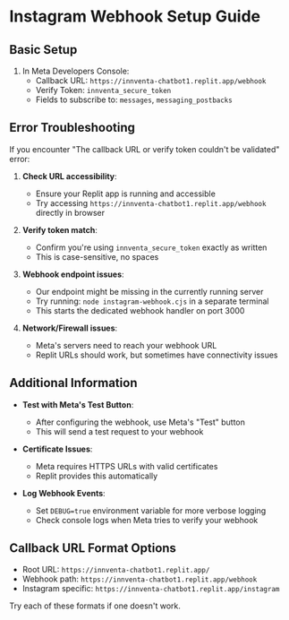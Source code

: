 # Instagram Webhook Setup Guide

## Basic Setup

1. In Meta Developers Console:
   - Callback URL: `https://innventa-chatbot1.replit.app/webhook`
   - Verify Token: `innventa_secure_token`
   - Fields to subscribe to: `messages`, `messaging_postbacks`

## Error Troubleshooting

If you encounter "The callback URL or verify token couldn't be validated" error:

1. **Check URL accessibility**: 
   - Ensure your Replit app is running and accessible
   - Try accessing `https://innventa-chatbot1.replit.app/webhook` directly in browser

2. **Verify token match**: 
   - Confirm you're using `innventa_secure_token` exactly as written
   - This is case-sensitive, no spaces

3. **Webhook endpoint issues**:
   - Our endpoint might be missing in the currently running server
   - Try running: `node instagram-webhook.cjs` in a separate terminal
   - This starts the dedicated webhook handler on port 3000

4. **Network/Firewall issues**:
   - Meta's servers need to reach your webhook URL
   - Replit URLs should work, but sometimes have connectivity issues

## Additional Information

- **Test with Meta's Test Button**:
  - After configuring the webhook, use Meta's "Test" button
  - This will send a test request to your webhook

- **Certificate Issues**:
  - Meta requires HTTPS URLs with valid certificates
  - Replit provides this automatically

- **Log Webhook Events**:
  - Set `DEBUG=true` environment variable for more verbose logging
  - Check console logs when Meta tries to verify your webhook

## Callback URL Format Options

- Root URL: `https://innventa-chatbot1.replit.app/`
- Webhook path: `https://innventa-chatbot1.replit.app/webhook`
- Instagram specific: `https://innventa-chatbot1.replit.app/instagram`

Try each of these formats if one doesn't work.